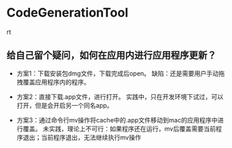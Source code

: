 # CodeGenerationTool
rt

## 给自己留个疑问，如何在应用内进行应用程序更新？

- 方案1：下载安装包dmg文件，下载完成后open。
  缺陷：还是需要用户手动拖拽覆盖应用程序内的程序。

- 方案2：直接下载.app文件，进行打开。
  实践中，只在开发环境下试过，可以打开，但是会开启另一个同名app。

- 方案3：通过命令行mv操作将cache中的.app文件移动到mac的应用程序中进行覆盖。
  未实践，理论上不可行：如果程序还在运行，mv后覆盖需要当前程序退出；当前程序退出，无法继续执行mv操作
